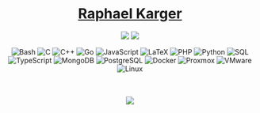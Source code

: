 <div align="center">

# [Raphael Karger](https://github.com/rek7)
[![](https://img.shields.io/badge/-blog-000?style=flat-square)](https://blog.raphael.karger.is)
[![](https://img.shields.io/badge/-linkedin-000?style=flat-square)](https://linkedin.com/in/raphael-karger)
<br>

![Bash](https://img.shields.io/badge/Shell-Bash-4EAA25?style=flat-square&logo=gnu-bash&logoColor=white)
![C](https://img.shields.io/badge/Code-C-A8B9CC?style=flat-square&logo=c&logoColor=black)
![C++](https://img.shields.io/badge/Code-C++-00599C?style=flat-square&logo=c%2B%2B&logoColor=white)
![Go](https://img.shields.io/badge/Code-Go-00ADD8?style=flat-square&logo=go&logoColor=white)
![JavaScript](https://img.shields.io/badge/Code-JavaScript-F7DF1E?style=flat-square&logo=javascript&logoColor=black)
![LaTeX](https://img.shields.io/badge/Code-LaTeX-008080?style=flat-square&logo=latex&logoColor=white)
![PHP](https://img.shields.io/badge/Code-PHP-777BB4?style=flat-square&logo=php&logoColor=white)
![Python](https://img.shields.io/badge/Code-Python-3776AB?style=flat-square&logo=python&logoColor=white)
![SQL](https://img.shields.io/badge/Code-SQL-336791?style=flat-square&logo=postgresql&logoColor=white)
![TypeScript](https://img.shields.io/badge/Code-TypeScript-3178C6?style=flat-square&logo=typescript&logoColor=white)
![MongoDB](https://img.shields.io/badge/Database-MongoDB-47A248?style=flat-square&logo=mongodb&logoColor=white)
![PostgreSQL](https://img.shields.io/badge/Database-PostgreSQL-4169E1?style=flat-square&logo=postgresql&logoColor=white)
![Docker](https://img.shields.io/badge/Tools-Docker-2496ED?style=flat-square&logo=docker&logoColor=white)
![Proxmox](https://img.shields.io/badge/Platform-Proxmox-E57000?style=flat-square&logo=proxmox&logoColor=white)
![VMware](https://img.shields.io/badge/Platform-VMware-607078?style=flat-square&logo=vmware&logoColor=white)
![Linux](https://img.shields.io/badge/System-Linux-FCC624?style=flat-square&logo=linux&logoColor=black)

<br>
<br>

<a href="https://github.com/rek7">
  <img align="center" src="https://github-readme-stats.vercel.app/api?username=rek7&count_private=true&include_all_commits=true&show_icons=true&title_color=007bff&text_color=e7e7e7&icon_color=007bff&bg_color=171c28&hide_rank=true" />
</a>

</div>
